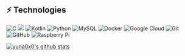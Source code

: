 ## ⚡ Technologies

![C](https://img.shields.io/badge/-C++-00599C?style=flat-square&logo=c)
![](https://img.shields.io/badge/C++-blue.svg?style=flat&logo=c%2B%2B)
![Kotlin](https://img.shields.io/badge/Kotlin-0095D5?style=flat&logo=kotlin&logoColor=white)
![Python](https://img.shields.io/badge/-Python-black?style=flat-square&logo=Python)
![MySQL](https://img.shields.io/badge/-MySQL-black?style=flat-square&logo=mysql)
![Docker](https://img.shields.io/badge/-Docker-black?style=flat-square&logo=docker)
![Google Cloud](https://img.shields.io/badge/Google%20Cloud-black?style=flat-square&logo=google-cloud)
![Git](https://img.shields.io/badge/-Git-black?style=flat-square&logo=git)
![GitHub](https://img.shields.io/badge/-GitHub-181717?style=flat-square&logo=github)
![Raspberry Pi](https://img.shields.io/badge/-Raspberry%20Pi-C51A4A?style=flat-square&logo=Raspberry-Pi)

<p align="left">
  <a href="https://github.com/xrierac"><img src="https://github-readme-stats.vercel.app/api?username=xrierac&hide_border=true&show_icons=true" alt="yuna0x0's github stats"></a>
</p>
